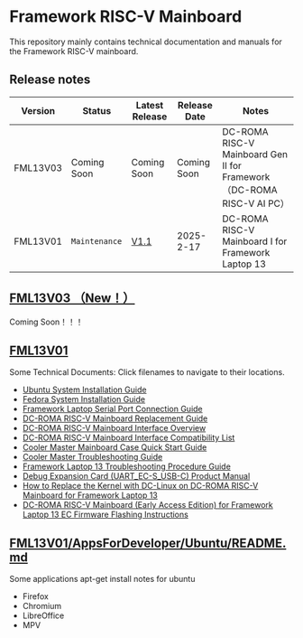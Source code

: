 # Framework RISC-V Mainboard 
This repository mainly contains technical documentation and manuals for the Framework RISC-V mainboard.

## Release notes

|     Version         |   Status      |  Latest Release      |   Release Date  |  Notes |
|---------------|---------------------------|---------------------------|----------------|----------------|
| FML13V03  | Coming Soon       |  Coming Soon     |  Coming Soon    |     DC-ROMA RISC-V Mainboard Gen II for Framework（DC-ROMA RISC-V AI PC）      |
| FML13V01      | `Maintenance`             |  [V1.1](https://github.com/DC-DeepComputing/fml13v01/releases/tag/V1.1)    |  2025-2-17    |   DC-ROMA RISC-V Mainboard  I for Framework Laptop 13           |


## [FML13V03 （New！）](https://github.com/DC-DeepComputing/Framework/tree/main/FWL13V03)
Coming Soon！！！
## [FML13V01](https://github.com/DC-DeepComputing/Framework/tree/main/FML13V01) 
Some Technical Documents: Click filenames to navigate to their locations.
- [Ubuntu System Installation Guide](https://github.com/DC-DeepComputing/Framework/blob/main/FML13V01/Ubuntu%2024.04%20Installation%20on%20the%20DC-ROMA%20RISC-V%20Mainboard.pdf)
- [Fedora System Installation Guide](https://github.com/DC-DeepComputing/Framework/blob/main/FML13V01/Fedora%2041%20Installation%20on%20the%20DC-ROMA%20RISC-V%20Mainboard.pdf)
- [Framework Laptop Serial Port Connection Guide](https://github.com/DC-DeepComputing/Framework/blob/main/FML13V01/Framework%20Serial%20Port%20Connection%20Guide.pdf)
- [DC-ROMA RISC-V Mainboard Replacement Guide]()
- [DC-ROMA RISC-V Mainboard Interface Overview](https://github.com/DC-DeepComputing/Framework/blob/main/FML13V01/DC-ROMA%20RISC-V%20Mainboard%20Interface%20Overview.pdf)
- [DC-ROMA RISC-V Mainboard Interface Compatibility List](https://github.com/DC-DeepComputing/Framework/blob/main/FML13V01/DC-ROMA%20RISC-V%20Mainboard%20Interface%20Compatibility%20List%20.pdf)
- [Cooler Master Mainboard Case Quick Start Guide](https://github.com/DC-DeepComputing/Framework/blob/main/FML13V01/Cooler%20Master%20Mainboard%20Case%20Quick%20Start%20Guide.pdf)
- [Cooler Master Troubleshooting Guide](https://github.com/DC-DeepComputing/Framework/blob/main/FML13V01/Cooler%20Master%20Troubleshooting%20Guide.pdf)
- [Framework Laptop 13 Troubleshooting Procedure Guide](https://github.com/DC-DeepComputing/Framework/blob/main/FML13V01/Framework%20Laptop%2013%20Troubleshooting%20Procedure%20Guide.pdf)
- [Debug Expansion Card (UART_EC-S_USB-C) Product Manual](https://github.com/DC-DeepComputing/Framework/blob/main/FML13V01/Debug%20Expansion%20Card%20(UART_EC-S_USB-C)%20Product%20Manual.pdf)
- [How to Replace the Kernel with DC-Linux on DC-ROMA RISC-V Mainboard for Framework Laptop 13](https://github.com/DC-DeepComputing/Framework/blob/main/FML13V01/How%20to%20Replace%20the%20Kernel%20with%20DC-Linux%20on%20DC-ROMA%20RISC-V%20Mainboard%20for%20Framework%20Laptop%2013.pdf)
- [DC-ROMA RISC-V Mainboard (Early Access Edition) for Framework Laptop 13 EC Firmware Flashing Instructions](https://github.com/DC-DeepComputing/Framework/blob/main/FML13V01/DC-ROMA%20RISC-V%20Mainboard%20(Early%20Access%20Edition)%20for%20Framework%20Laptop%2013%20EC%20Firmware%20Flashing%20Instructions.pdf)
  

## [FML13V01/AppsForDeveloper/Ubuntu/README.md](https://github.com/DC-DeepComputing/Framework/blob/main/FML13V01/AppsForDeveloper/Ubuntu/README.md)
Some applications apt-get install notes for ubuntu
- Firefox
- Chromium
- LibreOffice
- MPV
